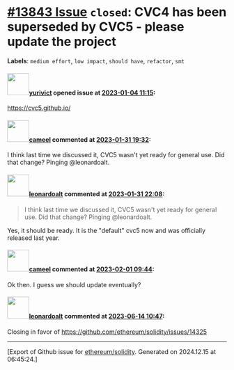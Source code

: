 # [\#13843 Issue](https://github.com/ethereum/solidity/issues/13843) `closed`: CVC4 has been superseded by CVC5 - please update the project
**Labels**: `medium effort`, `low impact`, `should have`, `refactor`, `smt`


#### <img src="https://avatars.githubusercontent.com/u/271906?v=4" width="50">[yurivict](https://github.com/yurivict) opened issue at [2023-01-04 11:15](https://github.com/ethereum/solidity/issues/13843):

https://cvc5.github.io/

#### <img src="https://avatars.githubusercontent.com/u/137030?v=4" width="50">[cameel](https://github.com/cameel) commented at [2023-01-31 19:32](https://github.com/ethereum/solidity/issues/13843#issuecomment-1410951779):

I think last time we discussed it, CVC5 wasn't yet ready for general use. Did that change? Pinging @leonardoalt.

#### <img src="https://avatars.githubusercontent.com/u/504195?u=ce2facd14af9fd474ebff49f0d44891f56f7500f&v=4" width="50">[leonardoalt](https://github.com/leonardoalt) commented at [2023-01-31 22:08](https://github.com/ethereum/solidity/issues/13843#issuecomment-1411134746):

> I think last time we discussed it, CVC5 wasn't yet ready for general use. Did that change? Pinging @leonardoalt.

Yes, it should be ready. It is the "default" cvc5 now and was officially released last year.

#### <img src="https://avatars.githubusercontent.com/u/137030?v=4" width="50">[cameel](https://github.com/cameel) commented at [2023-02-01 09:44](https://github.com/ethereum/solidity/issues/13843#issuecomment-1411754021):

Ok then. I guess we should update eventually?

#### <img src="https://avatars.githubusercontent.com/u/504195?u=ce2facd14af9fd474ebff49f0d44891f56f7500f&v=4" width="50">[leonardoalt](https://github.com/leonardoalt) commented at [2023-06-14 10:47](https://github.com/ethereum/solidity/issues/13843#issuecomment-1590953949):

Closing in favor of https://github.com/ethereum/solidity/issues/14325


-------------------------------------------------------------------------------



[Export of Github issue for [ethereum/solidity](https://github.com/ethereum/solidity). Generated on 2024.12.15 at 06:45:24.]
